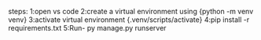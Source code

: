 steps:
1:open vs code
2:create a virtual environment using {python -m venv venv}
3:activate virtual environment {.venv/scripts/activate}
4:pip install -r requirements.txt
5:Run- py manage.py runserver


